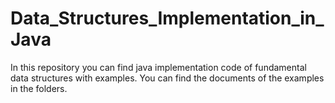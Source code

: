 # Data_Structures_Implementation_in_Java
 In this repository you can find java implementation code of fundamental data structures with examples. You can find the documents of the examples in the folders.

